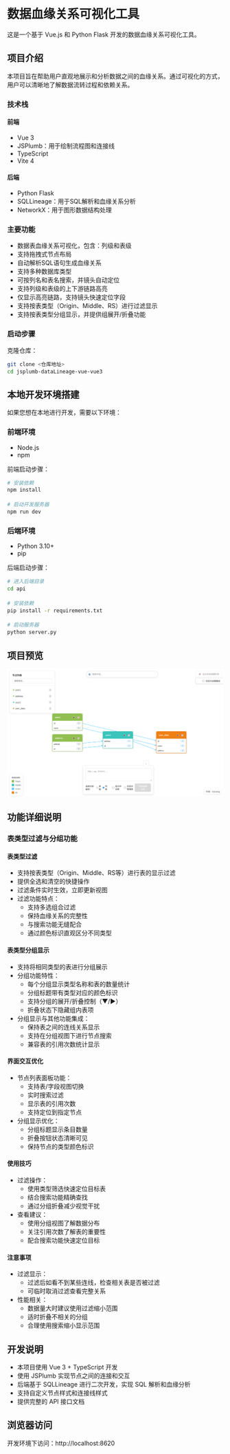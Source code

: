 # 数据血缘关系可视化工具

这是一个基于 Vue.js 和 Python Flask 开发的数据血缘关系可视化工具。

## 项目介绍

本项目旨在帮助用户直观地展示和分析数据之间的血缘关系。通过可视化的方式，用户可以清晰地了解数据流转过程和依赖关系。

### 技术栈

#### 前端
- Vue 3
- JSPlumb：用于绘制流程图和连接线
- TypeScript
- Vite 4

#### 后端
- Python Flask
- SQLLineage：用于SQL解析和血缘关系分析
- NetworkX：用于图形数据结构处理

### 主要功能
- 数据表血缘关系可视化，包含：列级和表级
- 支持拖拽式节点布局
- 自动解析SQL语句生成血缘关系
- 支持多种数据库类型 
- 可按列名和表名搜索，并镜头自动定位
- 支持列级和表级的上下游链路高亮
- 仅显示高亮链路，支持镜头快速定位字段
- 支持按表类型（Origin、Middle、RS）进行过滤显示
- 支持按表类型分组显示，并提供组展开/折叠功能

### 启动步骤

克隆仓库：
```bash
git clone <仓库地址>
cd jsplumb-dataLineage-vue-vue3
```


## 本地开发环境搭建

如果您想在本地进行开发，需要以下环境：

### 前端环境
- Node.js
- npm

前端启动步骤：
```bash
# 安装依赖
npm install

# 启动开发服务器
npm run dev
```

### 后端环境
- Python 3.10+
- pip

后端启动步骤：
```bash
# 进入后端目录
cd api

# 安装依赖
pip install -r requirements.txt

# 启动服务器
python server.py
```

## 项目预览

![数据血缘关系示例](src/assets/sample.png)

## 功能详细说明

### 表类型过滤与分组功能

#### 表类型过滤
- 支持按表类型（Origin、Middle、RS等）进行表的显示过滤
- 提供全选和清空的快捷操作
- 过滤条件实时生效，立即更新视图
- 过滤功能特点：
  - 支持多选组合过滤
  - 保持血缘关系的完整性
  - 与搜索功能无缝配合
  - 通过颜色标识直观区分不同类型

#### 表类型分组显示
- 支持将相同类型的表进行分组展示
- 分组功能特性：
  - 每个分组显示类型名称和表的数量统计
  - 分组标题带有类型对应的颜色标识
  - 支持分组的展开/折叠控制（▼/▶）
  - 折叠状态下隐藏组内表项
- 分组显示与其他功能集成：
  - 保持表之间的连线关系显示
  - 支持在分组视图下进行节点搜索
  - 兼容表的引用次数统计显示

#### 界面交互优化
- 节点列表面板功能：
  - 支持表/字段视图切换
  - 实时搜索过滤
  - 显示表的引用次数
  - 支持定位到指定节点
- 分组显示优化：
  - 分组标题显示条目数量
  - 折叠按钮状态清晰可见
  - 保持节点的类型颜色标识

#### 使用技巧
- 过滤操作：
  - 使用类型筛选快速定位目标表
  - 结合搜索功能精确查找
  - 通过分组折叠减少视觉干扰
- 查看建议：
  - 使用分组视图了解数据分布
  - 关注引用次数了解表的重要性
  - 配合搜索功能快速定位目标

#### 注意事项
- 过滤显示：
  - 过滤后如看不到某些连线，检查相关表是否被过滤
  - 可临时取消过滤查看完整关系
- 性能相关：
  - 数据量大时建议使用过滤缩小范围
  - 适时折叠不相关的分组
  - 合理使用搜索缩小显示范围

## 开发说明

- 本项目使用 Vue 3 + TypeScript 开发
- 使用 JSPlumb 实现节点之间的连接和交互
- 后端基于 SQLLineage 进行二次开发，实现 SQL 解析和血缘分析
- 支持自定义节点样式和连接线样式
- 提供完整的 API 接口文档

## 浏览器访问

开发环境下访问：http://localhost:8620
